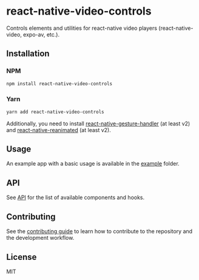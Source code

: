 # react-native-video-controls

Controls elements and utilities for react-native video players (react-native-video, expo-av, etc.).

## Installation

### NPM

```sh
npm install react-native-video-controls
```

### Yarn

```sh
yarn add react-native-video-controls
```

Additionally, you need to install [react-native-gesture-handler](https://docs.swmansion.com/react-native-gesture-handler/docs/installation) (at least v2) and [react-native-reanimated](https://docs.swmansion.com/react-native-reanimated/docs/fundamentals/installation) (at least v2).

## Usage

An example app with a basic usage is available in the [example](example) folder.

## API

See [API](api) for the list of available components and hooks.

## Contributing

See the [contributing guide](CONTRIBUTING.md) to learn how to contribute to the repository and the development workflow.

## License

MIT
